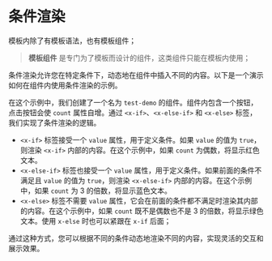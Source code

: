 <template is="exm-article">
<a href="../../publics/examples/condition/demo.html" preview></a>
<a href="../../publics/examples/condition/test-demo.html" main></a>
</template>

# 条件渲染

模板内除了有模板语法，也有模板组件；

> **模板组件** 是专门为了模板而设计的组件，这类组件只能在模板内使用；

条件渲染允许您在特定条件下，动态地在组件中插入不同的内容。以下是一个演示如何在组件内使用条件渲染的示例。

在这个示例中，我们创建了一个名为 `test-demo` 的组件。组件内包含一个按钮，点击按钮会使 `count` 属性自增。通过 `<x-if>`、`<x-else-if>` 和 `<x-else>` 标签，我们实现了条件渲染的逻辑。

- `<x-if>` 标签接受一个 `value` 属性，用于定义条件。如果 `value` 的值为 `true`，则渲染 `<x-if>` 内部的内容。在这个示例中，如果 `count` 为偶数，将显示红色文本。
- `<x-else-if>` 标签也接受一个 `value` 属性，用于定义条件。如果前面的条件不满足且 `value` 的值为 `true`，则渲染 `<x-else-if>` 内部的内容。在这个示例中，如果 `count` 为 3 的倍数，将显示蓝色文本。
- `<x-else>` 标签不需要 `value` 属性，它会在前面的条件都不满足时渲染其内部的内容。在这个示例中，如果 `count` 既不是偶数也不是 3 的倍数，将显示绿色文本。使用 `x-else` 时也可以紧跟在 `x-if` 后面；

通过这种方式，您可以根据不同的条件动态地渲染不同的内容，实现灵活的交互和展示效果。